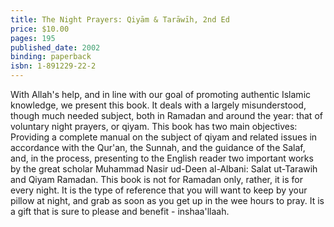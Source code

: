 ```yaml
---
title: The Night Prayers: Qiyām & Tarāwīh, 2nd Ed
price: $10.00
pages: 195
published_date: 2002
binding: paperback
isbn: 1-891229-22-2
---
```


With Allah's help, and in line with our goal of promoting authentic Islamic knowledge, we present this book. It deals with a largely misunderstood, though much needed subject, both in Ramadan and around the year: that of voluntary night prayers, or qiyam. This book has two main objectives: Providing a complete manual on the subject of qiyam and related issues in accordance with the Qur'an, the Sunnah, and the guidance of the Salaf, and, in the process, presenting to the English reader two important works by the great scholar Muhammad Nasir ud-Deen al-Albani: Salat ut-Tarawih and Qiyam Ramadan. This book is not for Ramadan only, rather, it is for every night. It is the type of reference that you will want to keep by your pillow at night, and grab as soon as you get up in the wee hours to pray. It is a gift that is sure to please and benefit - inshaa'llaah.

